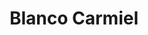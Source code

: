 ---
title: "Blanco Carmiel"
url: /ciudad-autonoma-de-buenos-aires/blanco-carmiel/
shop: Warenhaus
---